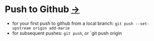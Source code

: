 # Push to Github [->](./13.md)

* for your first push to github from a local branch: `git push --set-upstream origin add-marie`
* for subsequent pushes: `git push`, or `git push origin <branch-name>
